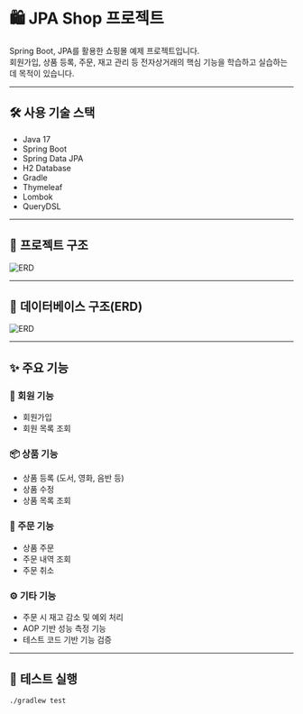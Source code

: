 # 🛍️ JPA Shop 프로젝트

Spring Boot, JPA를 활용한 쇼핑몰 예제 프로젝트입니다.  
회원가입, 상품 등록, 주문, 재고 관리 등 전자상거래의 핵심 기능을 학습하고 실습하는 데 목적이 있습니다.

---

## 🛠️ 사용 기술 스택

- Java 17  
- Spring Boot  
- Spring Data JPA  
- H2 Database  
- Gradle  
- Thymeleaf  
- Lombok  
- QueryDSL  

---

## 📂 프로젝트 구조
![ERD](WebContent/img/green-erd.png)

---

## 📂 데이터베이스 구조(ERD)
![ERD](WebContent/img/green-erd.png)

---

## ✨ 주요 기능

### 👤 회원 기능
- 회원가입  
- 회원 목록 조회  

### 📦 상품 기능
- 상품 등록 (도서, 영화, 음반 등)  
- 상품 수정  
- 상품 목록 조회  

### 🧾 주문 기능
- 상품 주문  
- 주문 내역 조회  
- 주문 취소  

### ⚙ 기타 기능
- 주문 시 재고 감소 및 예외 처리  
- AOP 기반 성능 측정 기능  
- 테스트 코드 기반 기능 검증  

---

## 🧪 테스트 실행

```bash
./gradlew test
